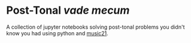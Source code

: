 # Post-Tonal ___vade mecum___
A collection of jupyter notebooks solving post-tonal problems you didn't know you had using python and [music21](https://github.com/cuthbertLab/music21 "Awesome python library for computational music analyses and computational musicology written by Myke Cuthbert, et al.").
